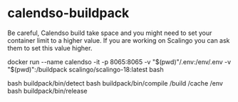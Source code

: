 # calendso-buildpack

Be careful, Calendso build take space and you might need to set your container limit to a higher value. 
If you are working on Scalingo you can ask them to set this value higher.

docker run --name calendso -it -p 8065:8065 -v "$(pwd)"/.env:/env/.env -v "$(pwd)":/buildpack scalingo/scalingo-18:latest bash

bash buildpack/bin/detect
bash buildpack/bin/compile /build /cache /env
bash buildpack/bin/release
